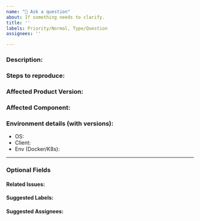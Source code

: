 ```yaml
---
name: "🙋 Ask a question"
about: If something needs to clarify.
title: ''
labels: Priority/Normal, Type/Question
assignees: ''

---
```


### Description:
<!-- Describe the question -->

### Steps to reproduce:

### Affected Product Version:
<!-- Members can use Affected/*** labels -->

### Affected Component:
<!-- Members can use Component/*** labels -->

### Environment details (with versions):
- OS:
- Client:
- Env (Docker/K8s):

---
### Optional Fields
#### Related Issues:
<!-- Any related issues from this/other repositories-->

#### Suggested Labels:
<!--Only to be used by non-members-->

#### Suggested Assignees:
<!--Only to be used by non-members-->